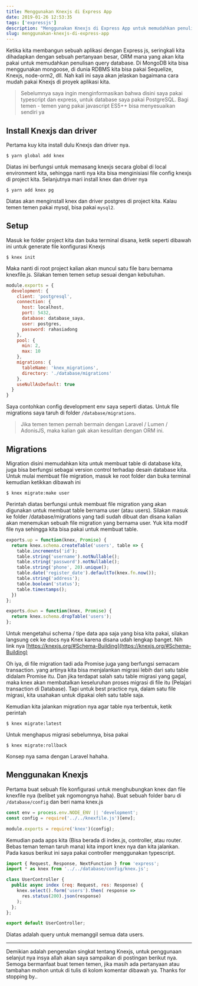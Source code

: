 ```yaml
---
title: Menggunakan Knexjs di Express App
date: 2019-01-26 12:53:35
tags: ['expressjs']
description: "Menggunakan Knexjs di Express App untuk memudahkan penulisan query di database."
slug: menggunakan-knexjs-di-express-app
---
```


Ketika kita membangun sebuah aplikasi dengan Express js, seringkali kita dihadapkan dengan sebuah pertanyaan besar, ORM mana yang akan kita pakai untuk memudahkan penulisan query database. Di MongoDB kita bisa menggunakan mongoose, di dunia RDBMS kita bisa pakai Sequelize, Knexjs, node-orm2, dll. Nah kali ini saya akan jelaskan bagaimana cara mudah pakai Knexjs di proyek aplikasi kita.

> Sebelumnya saya ingin menginformasikan bahwa disini saya pakai typescript dan express, untuk database saya pakai PostgreSQL. Bagi temen - temen yang pakai javascript ES5++ bisa menyesuaikan sendiri ya

## Install Knexjs dan driver

Pertama kuy kita install dulu Knexjs dan driver nya.

```
$ yarn global add knex
```

Diatas ini berfungsi untuk memasang knexjs secara global di local environment kita, sehingga nanti nya kita bisa menginisiasi file config knexjs di project kita. Selanjutnya mari install knex dan driver nya

```
$ yarn add knex pg
```

Diatas akan menginstall knex dan driver postgres di project kita. Kalau temen temen pakai mysql, bisa pakai `mysql2`.

## Setup

Masuk ke folder project kita dan buka terminal disana, ketik seperti dibawah ini untuk generate file konfigurasi Knexjs

```
$ knex init
```

Maka nanti di root project kalian akan muncul satu file baru bernama knexfile.js. Silakan temen temen setup sesuai dengan kebutuhan.

```javascript
module.exports = {
  development: {
    client: 'postgresql',
    connection: {
      host: localhost,
      port: 5432,
      database: database_saya,
      user: postgres,
      password: rahasiadong
    },
    pool: {
      min: 2,
      max: 10
    },
    migrations: {
      tableName: 'knex_migrations',
      directory: './database/migrations'
    },
    useNullAsDefault: true
  }
}
```

Saya contohkan config development env saya seperti diatas. Untuk file migrations saya taruh di folder `/database/migrations`.

> Jika temen temen pernah bermain dengan Laravel / Lumen / AdonisJS, maka kalian gak akan kesulitan dengan ORM ini.

## Migrations

Migration disini memudahkan kita untuk membuat table di database kita, juga bisa berfungsi sebagai version control terhadap desain database kita. Untuk mulai membuat file migration, masuk ke root folder dan buka terminal kemudian ketikkan dibawah ini

```
$ knex migrate:make user
```

Perintah diatas berfungsi untuk membuat file migration yang akan digunakan untuk membuat table bernama user (atau users). Silakan masuk ke folder /database/migrations yang tadi sudah dibuat dan disana kalian akan menemukan sebuah file migration yang bernama user. Yuk kita modif file nya sehingga kita bisa pakai untuk membuat table.

```javascript
exports.up = function(knex, Promise) {
  return knex.schema.createTable('users', table => {
    table.increments('id');
    table.string('username').notNullable();
    table.string('password').notNullable();
    table.string('phone', 20).unique();
    table.date('register_date').defaultTo(knex.fn.now());
    table.string('address');
    table.boolean('status');
    table.timestamps();
  })
};

exports.down = function(knex, Promise) {
  return knex.schema.dropTable('users');
};
```

Untuk mengetahui schema / tipe data apa saja yang bisa kita pakai, silakan langsung cek ke docs nya Knex karena disana udah lengkap banget. Nih link nya [https://knexjs.org/#Schema-Building](https://knexjs.org/#Schema-Building)

Oh iya, di file migration tadi ada Promise juga yang berfungsi semacam transaction. yang artinya kita bisa menjalankan migrasi lebih dari satu table didalam Promise itu. Dan jika terdapat salah satu table migrasi yang gagal, maka knex akan membatalkan keseluruhan proses migrasi di file itu (Pelajari transaction di Database). Tapi untuk best practice nya, dalam satu file migrasi, kita usahakan untuk dipakai oleh satu table saja.

Kemudian kita jalankan migration nya agar table nya terbentuk, ketik perintah

```
$ knex migrate:latest
```

Untuk menghapus migrasi sebelumnya, bisa pakai

```
$ knex migrate:rollback
```

Konsep nya sama dengan Laravel hahaha.

## Menggunakan Knexjs

Pertama buat sebuah file konfigurasi untuk menghubungkan knex dan file knexfile nya (belibet yak ngomongnya haha). Buat sebuah folder baru di `/database/config` dan beri nama knex.js

```javascript
const env = process.env.NODE_ENV || 'development';
const config = require('../../knexfile.js')[env];

module.exports = require('knex')(config);
```

Kemudian pada apps kita (Bisa berada di index.js, controller, atau router. Bebas teman teman taruh mana) kita import knex nya dan kita jalankan. Pada kasus berikut ini saya pakai controller menggunakan typescript.

```javascript
import { Request, Response, NextFunction } from 'express';
import * as knex from '../../database/config/knex.js';

class UserController {
  public async index (req: Request, res: Response) {
    knex.select().form('users').then( response =>
      res.status(200).json(response)
    );
  };
};

export default UserController;
```

Diatas adalah query untuk memanggil semua data users.

<hr/>

Demikian adalah pengenalan singkat tentang Knexjs, untuk penggunaan selanjut nya insya allah akan saya sampaikan di postingan berikut nya. Semoga bermanfaat buat temen temen, jika masih ada pertanyaan atau tambahan mohon untuk di tulis di kolom komentar dibawah ya. Thanks for stopping by..
